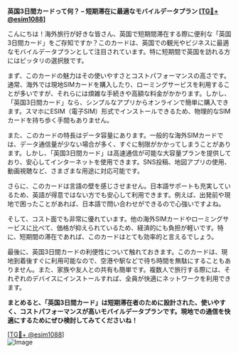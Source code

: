 **英国3日間カードって何？ – 短期滞在に最適なモバイルデータプラン [[TG💪+ @esim1088](https://t.me/s/esim1088)]**

こんにちは！海外旅行が好きな皆さん、英国で短期間滞在する際に便利な「英国3日間カード」をご存知ですか？このカードは、英国での観光やビジネスに最適なモバイルデータプランとして注目されています。特に短期間で英国を訪れる方にはピッタリの選択肢です。

まず、このカードの魅力はその使いやすさとコストパフォーマンスの高さです。通常、海外では現地SIMカードを購入したり、ローミングサービスを利用することが多いですが、それらには煩雑な手続きや高額な料金がかかります。しかし、「英国3日間カード」なら、シンプルなアプリからオンラインで簡単に購入できます。スマホにESIM（電子SIM）形式でインストールできるため、物理的なSIMカードを持ち歩く手間もありません。

また、このカードの特長はデータ容量にあります。一般的な海外SIMカードでは、データ通信量が少ない場合が多く、すぐに制限がかかってしまうことがあります。しかし、「英国3日間カード」は高速通信が可能な大容量プランを提供しており、安心してインターネットを使用できます。SNS投稿、地図アプリの使用、動画視聴など、さまざまな用途に対応可能です。

さらに、このカードは言語の壁を感じさせません。日本語サポートも充実しているため、英語が得意ではない方でも安心して利用できます。例えば、出発前や現地で困ったことがあれば、日本語で問い合わせができるので心強いですよね。

そして、コスト面でも非常に優れています。他の海外SIMカードやローミングサービスに比べて、価格が抑えられているため、経済的にも負担が軽いです。特に、短期間の滞在であれば、このカードはとても効率的と言えるでしょう。

最後に、英国3日間カードの利便性について触れておきます。このカードは、現地到着後すぐに利用可能なので、空港や駅などで待ち時間を無駄にすることもありません。また、家族や友人との共有も簡単です。複数人で旅行する際には、それぞれのデバイスにインストールすれば、全員が快適にネットワークを利用できます。

**まとめると、「英国3日間カード」は短期滞在者のために設計された、使いやすく、コストパフォーマンスが高いモバイルデータプランです。現地での通信を快適にするためにぜひ検討してみてくださいね！**

[[TG💪+ @esim1088](https://t.me/s/esim1088)]  
![Image](https://i.postimg.cc/Y0z9fWf4/image.png)